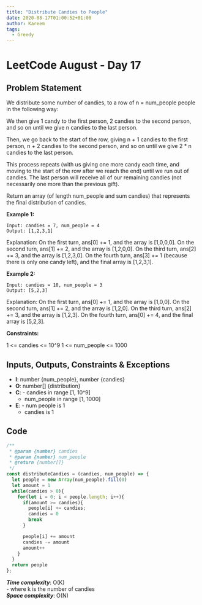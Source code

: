 ```yaml
---
title: "Distribute Candies to People"
date: 2020-08-17T01:00:52+01:00
author: Kareem
tags:
  - Greedy
---
```


<!-- LeetCode month and day here -->
# LeetCode August - Day 17

## Problem Statement

We distribute some number of candies, to a row of n = num_people people in the following way:

We then give 1 candy to the first person, 2 candies to the second person, and so on until we give n candies to the last person.

Then, we go back to the start of the row, giving n + 1 candies to the first person, n + 2 candies to the second person, and so on until we give 2 * n candies to the last person.

This process repeats (with us giving one more candy each time, and moving to the start of the row after we reach the end) until we run out of candies.  The last person will receive all of our remaining candies (not necessarily one more than the previous gift).

Return an array (of length num_people and sum candies) that represents the final distribution of candies.

**Example 1:**
```
Input: candies = 7, num_people = 4
Output: [1,2,3,1]
```
Explanation:
On the first turn, ans[0] += 1, and the array is [1,0,0,0].
On the second turn, ans[1] += 2, and the array is [1,2,0,0].
On the third turn, ans[2] += 3, and the array is [1,2,3,0].
On the fourth turn, ans[3] += 1 (because there is only one candy left), and the final array is [1,2,3,1].

**Example 2:**
```
Input: candies = 10, num_people = 3
Output: [5,2,3]
```
Explanation: 
On the first turn, ans[0] += 1, and the array is [1,0,0].
On the second turn, ans[1] += 2, and the array is [1,2,0].
On the third turn, ans[2] += 3, and the array is [1,2,3].
On the fourth turn, ans[0] += 4, and the final array is [5,2,3].

**Constraints:**

1 <= candies <= 10^9
1 <= num_people <= 1000


## Inputs, Outputs, Constraints & Exceptions
- **I**: number {num_people}, number {candies}
- **O**: number[] {distribution}
- **C**: - candies in range [1, 10^9]
  - num_people in range [1, 1000]
- **E**: - num people is 1
  - candies is 1

## Code

```js
/**
 * @param {number} candies
 * @param {number} num_people
 * @return {number[]}
 */
const distributeCandies = (candies, num_people) => {
  let people = new Array(num_people).fill(0)
  let amount = 1
  while(candies > 0){
    for(let i = 0; i < people.length; i++){
      if(amount >= candies){
        people[i] += candies;
        candies = 0
        break
      }

      people[i] += amount
      candies -= amount
      amount++
    }
  }
  return people
};
```

**_Time complexity_**: O(K) \
\- where k is the number of candies\
**_Space complexity_**: O(N)